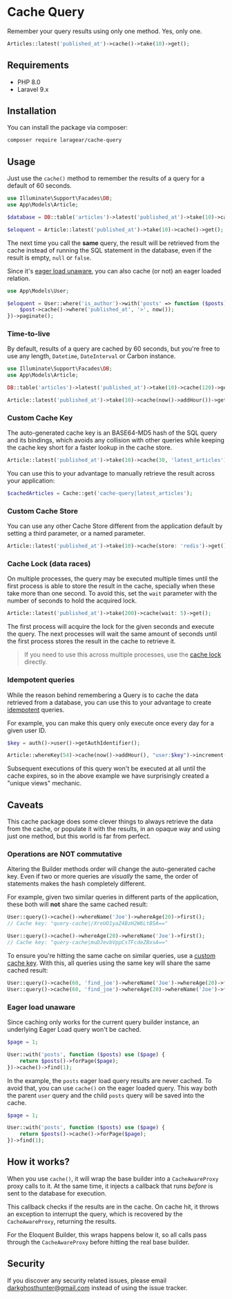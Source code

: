 # Cache Query 

Remember your query results using only one method. Yes, only one.

```php
Articles::latest('published_at')->cache()->take(10)->get();
```

## Requirements

* PHP 8.0
* Laravel 9.x

## Installation

You can install the package via composer:

```bash
composer require laragear/cache-query
```

## Usage

Just use the `cache()` method to remember the results of a query for a default of 60 seconds.

```php
use Illuminate\Support\Facades\DB;
use App\Models\Article;

$database = DB::table('articles')->latest('published_at')->take(10)->cache()->get();

$eloquent = Article::latest('published_at')->take(10)->cache()->get();
```

The next time you call the **same** query, the result will be retrieved from the cache instead of running the SQL statement in the database, even if the result is empty, `null` or `false`. 

Since it's [eager load unaware](#eager-load-unaware), you can also cache (or not) an eager loaded relation.

```php
use App\Models\User;

$eloquent = User::where('is_author')->with('posts' => function ($posts) {
    $post->cache()->where('published_at', '>', now());
})->paginate();
```

### Time-to-live

By default, results of a query are cached by 60 seconds, but you're free to use any length, `Datetime`, `DateInterval` or Carbon instance.

```php
use Illuminate\Support\Facades\DB;
use App\Models\Article;

DB::table('articles')->latest('published_at')->take(10)->cache(120)->get();

Article::latest('published_at')->take(10)->cache(now()->addHour())->get();
```

### Custom Cache Key

The auto-generated cache key is an BASE64-MD5 hash of the SQL query and its bindings, which avoids any collision with other queries while keeping the cache key short for a faster lookup in the cache store.

```php
Article::latest('published_at')->take(10)->cache(30, 'latest_articles')->get();
```

You can use this to your advantage to manually retrieve the result across your application:

```php
$cachedArticles = Cache::get('cache-query|latest_articles');
```

### Custom Cache Store

You can use any other Cache Store different from the application default by setting a third parameter, or a named parameter.

```php
Article::latest('published_at')->take(10)->cache(store: 'redis')->get();
```

### Cache Lock (data races)

On multiple processes, the query may be executed multiple times until the first process is able to store the result in the cache, specially when these take more than one second. To avoid this, set the `wait` parameter with the number of seconds to hold the acquired lock.

```php
Article::latest('published_at')->take(200)->cache(wait: 5)->get();
```

The first process will acquire the lock for the given seconds and execute the query. The next processes will wait the same amount of seconds until the first process stores the result in the cache to retrieve it.

> If you need to use this across multiple processes, use the [cache lock](https://laravel.com/docs/cache#managing-locks-across-processes) directly.

### Idempotent queries

While the reason behind remembering a Query is to cache the data retrieved from a database, you can use this to your advantage to create [idempotent](https://en.wikipedia.org/wiki/Idempotence) queries.

For example, you can make this query only execute once every day for a given user ID.

```php
$key = auth()->user()->getAuthIdentifier();

Article::whereKey(54)->cache(now()->addHour(), "user:$key")->increment('unique_views');
```

Subsequent executions of this query won't be executed at all until the cache expires, so in the above example we have surprisingly created a "unique views" mechanic.

## Caveats

This cache package does some clever things to always retrieve the data from the cache, or populate it with the results, in an opaque way and using just one method, but this world is far from perfect.

### Operations are **NOT** commutative

Altering the Builder methods order will change the auto-generated cache key. Even if two or more queries are _visually_ the same, the order of statements makes the hash completely different.

For example, given two similar queries in different parts of the application, these both will **not** share the same cached result:

```php
User::query()->cache()->whereName('Joe')->whereAge(20)->first();
// Cache key: "query-cache|/XreUO1yaZ4BzH2W6LtBSA=="

User::query()->cache()->whereAge(20)->whereName('Joe')->first();
// Cache key: "query-cache|muDJevbVppCsTFcdeZBxsA=="
```

To ensure you're hitting the same cache on similar queries, use a [custom cache key](#custom-cache-key). With this, all queries using the same key will share the same cached result:

```php
User::query()->cache(60, 'find_joe')->whereName('Joe')->whereAge(20)->first();
User::query()->cache(60, 'find_joe')->whereAge(20)->whereName('Joe')->first();
```

### Eager load **unaware**

Since caching only works for the current query builder instance, an underlying Eager Load query won't be cached.

```php
$page = 1;

User::with('posts', function ($posts) use ($page) {
    return $posts()->forPage($page);
})->cache()->find(1);
```

In the example, the `posts` eager load query results are never cached. To avoid that, you can use `cache()` on the eager loaded query. This way both the parent `user` query and the child `posts` query will be saved into the cache.

```php
$page = 1;

User::with('posts', function ($posts) use ($page) {
    return $posts()->cache()->forPage($page);
})->find(1);
```

## How it works?

When you use `cache()`, it will wrap the base builder into a `CacheAwareProxy` proxy calls to it. At the same time, it injects a callback that runs _before_ is sent to the database for execution.

This callback checks if the results are in the cache. On cache hit, it throws an exception to interrupt the query, which is recovered by the `CacheAwareProxy`, returning the results.

For the Eloquent Builder, this wraps happens below it, so all calls pass through the `CacheAwareProxy` before hitting the real base builder.

## Security

If you discover any security related issues, please email darkghosthunter@gmail.com instead of using the issue tracker.
